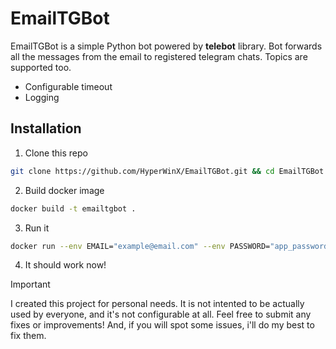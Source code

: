 # EmailTGBot
EmailTGBot is a simple Python bot powered by **telebot** library. Bot forwards all the messages from the email to registered telegram chats. Topics are supported too.
- Configurable timeout
- Logging

## Installation
1. Clone this repo
```bash
git clone https://github.com/HyperWinX/EmailTGBot.git && cd EmailTGBot
```
2. Build docker image
```bash
docker build -t emailtgbot .
```
3. Run it
```bash
docker run --env EMAIL="example@email.com" --env PASSWORD="app_password_for_account" --env TOKEN="tg_bot_token" ROOT="root_user_id" --mount type=bind,source=$(pwd)/data,target=/app/data --detach -it emailtgbot
```
4. It should work now!

> [!IMPORTANT]
> I created this project for personal needs. It is not intented to be actually used by everyone, and it's not configurable at all. Feel free to submit any fixes or improvements! And, if you will spot some issues, i'll do my best to fix them.